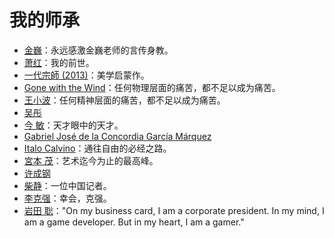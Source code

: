 # 我的师承

- [金巍](https://teachers.jlu.edu.cn/JinWei/zh_CN/index.htm)：永远感激金巍老师的言传身教。
- [萧红](https://book.douban.com/subject/36350991/)：我的前世。
- [一代宗師 (2013)](https://movie.douban.com/subject/3821067/)：美学启蒙作。
- [Gone with the Wind](https://en.wikipedia.org/wiki/Gone_with_the_Wind_(novel))：任何物理层面的痛苦，都不足以成为痛苦。
- [王小波](https://zh.wikipedia.org/wiki/王小波)：任何精神层面的痛苦，都不足以成为痛苦。
- [吴彤](https://www.yixi.tv/h5/speech/507/)
- [今 敏](https://movie.douban.com/subject/1307394/)：天才眼中的天才。
- [Gabriel José de la Concordia García Márquez](https://es.wikipedia.org/wiki/Gabriel_García_Márquez)
- [Italo Calvino](https://it.wikipedia.org/wiki/Italo_Calvino)：通往自由的必经之路。
- [宮本 茂](https://ja.wikipedia.org/wiki/宮本茂)：艺术迄今为止的最高峰。
- [许成钢](https://www.aisixiang.com/data/50451.html)
- [柴静](https://www.youtube.com/@chaijing2023)：一位中国记者。
- [李克强](https://youtu.be/pbdRM_XWtFA)：幸会，克强。
- [岩田 聡](https://youtu.be/RMrj8gdUfCU)："On my business card, I am a corporate president. In my mind, I am a game developer. But in my heart, I am a gamer."
